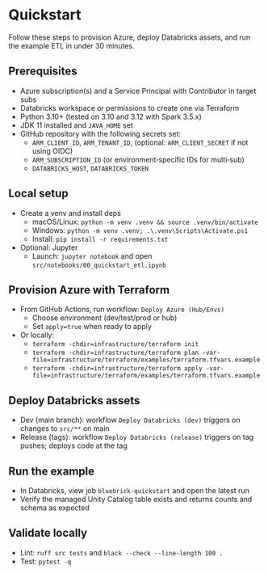 # Quickstart

Follow these steps to provision Azure, deploy Databricks assets, and run the example ETL in under 30 minutes.

## Prerequisites

- Azure subscription(s) and a Service Principal with Contributor in target subs
- Databricks workspace or permissions to create one via Terraform
- Python 3.10+ (tested on 3.10 and 3.12 with Spark 3.5.x)
- JDK 11 installed and `JAVA_HOME` set
- GitHub repository with the following secrets set:
  - `ARM_CLIENT_ID`, `ARM_TENANT_ID`, (optional: `ARM_CLIENT_SECRET` if not using OIDC)
  - `ARM_SUBSCRIPTION_ID` (or environment‑specific IDs for multi‑sub)
  - `DATABRICKS_HOST`, `DATABRICKS_TOKEN`

## Local setup

- Create a venv and install deps
  - macOS/Linux: `python -m venv .venv && source .venv/bin/activate`
  - Windows: `python -m venv .venv; .\.venv\Scripts\Activate.ps1`
  - Install: `pip install -r requirements.txt`
- Optional: Jupyter
  - Launch: `jupyter notebook` and open `src/notebooks/00_quickstart_etl.ipynb`

## Provision Azure with Terraform

- From GitHub Actions, run workflow: `Deploy Azure (Hub/Envs)`
  - Choose environment (dev/test/prod or hub)
  - Set `apply=true` when ready to apply
- Or locally:
  - `terraform -chdir=infrastructure/terraform init`
  - `terraform -chdir=infrastructure/terraform plan -var-file=infrastructure/terraform/examples/terraform.tfvars.example`
  - `terraform -chdir=infrastructure/terraform apply -var-file=infrastructure/terraform/examples/terraform.tfvars.example`

## Deploy Databricks assets

- Dev (main branch): workflow `Deploy Databricks (dev)` triggers on changes to `src/**` on main
- Release (tags): workflow `Deploy Databricks (release)` triggers on tag pushes; deploys code at the tag

## Run the example

- In Databricks, view job `bluebrick-quickstart` and open the latest run
- Verify the managed Unity Catalog table exists and returns counts and schema as expected

## Validate locally

- Lint: `ruff src tests` and `black --check --line-length 100 .`
- Test: `pytest -q`

